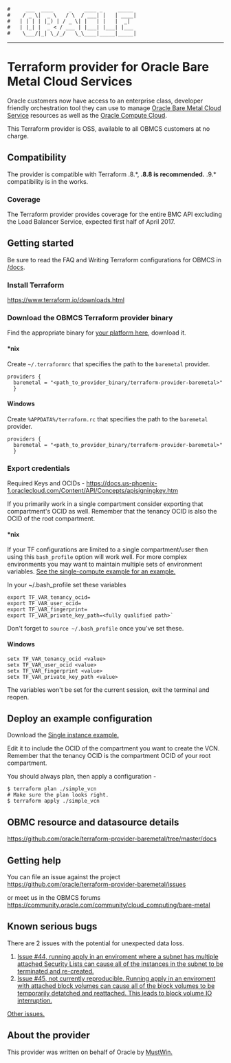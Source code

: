     #     ___  ____     _    ____ _     _____
    #    / _ \|  _ \   / \  / ___| |   | ____|
    #   | | | | |_) | / _ \| |   | |   |  _|  
    #   | |_| |  _ < / ___ | |___| |___| |___
    #    \___/|_| \_/_/   \_\____|_____|_____|
***
# Terraform provider for Oracle Bare Metal Cloud Services
Oracle customers now have access to an enterprise class, developer friendly orchestration tool they can use to manage [Oracle Bare Metal Cloud Service](https://cloud.oracle.com/en_US/bare-metal) resources as well as the [Oracle Compute Cloud](https://github.com/oracle/terraform-provider-compute).

This Terraform provider is OSS, available to all OBMCS customers at no charge.

## Compatibility
The provider is compatible with Terraform .8.\*, **.8.8 is recommended.** .9.\* compatibility is in the works.

### Coverage
The Terraform provider provides coverage for the entire BMC API excluding the Load Balancer Service, expected first half of April 2017.  

## Getting started
Be sure to read the FAQ and Writing Terraform configurations for OBMCS in [/docs](https://github.com/oracle/terraform-provider-baremetal/tree/master/docs).

### Install Terraform
https://www.terraform.io/downloads.html

### Download the OBMCS Terraform provider binary
Find the appropriate binary for [your platform here](https://github.com/oracle/terraform-provider-baremetal/releases), download it.

#### \*nix
Create `~/.terraformrc` that specifies the path to the `baremetal` provider.  
```
providers {
  baremetal = "<path_to_provider_binary/terraform-provider-baremetal>"
  }
```

#### Windows
Create `%APPDATA%/terraform.rc` that specifies the path to the `baremetal` provider.
```
providers {
  baremetal = "<path_to_provider_binary/terraform-provider-baremetal>"
  }
```
### Export credentials
Required Keys and OCIDs - https://docs.us-phoenix-1.oraclecloud.com/Content/API/Concepts/apisigningkey.htm  

If you primarily work in a single compartment consider exporting that compartment's OCID as well. Remember that the tenancy OCID is also the OCID of the root compartment.

#### \*nix
If your TF configurations are limited to a single compartment/user then using this `bash_profile` option will work well. For more complex environments you may want to maintain multiple sets of environment variables. [See the single-compute example for an example.](https://github.com/oracle/terraform-provider-baremetal/tree/master/docs/examples/compute/single-instance)  

In your ~/.bash_profile set these variables  
```
export TF_VAR_tenancy_ocid=  
export TF_VAR_user_ocid=  
export TF_VAR_fingerprint=  
export TF_VAR_private_key_path=<fully qualified path>`
```
Don't forget to `source ~/.bash_profile` once you've set these.

#### Windows
```
setx TF_VAR_tenancy_ocid <value>  
setx TF_VAR_user_ocid <value>  
setx TF_VAR_fingerprint <value>  
setx TF_VAR_private_key_path <value>  
```
The variables won't be set for the current session, exit the terminal and reopen.

## Deploy an example configuration
Download the [Single instance example.](https://github.com/oracle/terraform-provider-baremetal/tree/master/docs/examples/compute/single-instance)  

Edit it to include the OCID of the compartment you want to create the VCN. Remember that the tenancy OCID is the compartment OCID of your root compartment.

You should always plan, then apply a configuration -  
```
$ terraform plan ./simple_vcn
# Make sure the plan looks right.
$ terraform apply ./simple_vcn
```
## OBMC resource and datasource details
https://github.com/oracle/terraform-provider-baremetal/tree/master/docs

## Getting help
You can file an issue against the project  
https://github.com/oracle/terraform-provider-baremetal/issues

or meet us in the OBMCS forums  
https://community.oracle.com/community/cloud_computing/bare-metal

## Known serious bugs
There are 2 issues with the potential for unexpected data loss.
1. [Issue #44, running apply in an enviroment where a subnet has multiple attached Security Lists can cause all of the instances in the subnet to be terminated and re-created.](https://github.com/oracle/terraform-provider-baremetal/issues/44)  
2. [Issue #45, not currently reproducible. Running apply in an enviroment with attached block volumes can cause all of the block volumes to be temporarily detatched and reattached. This leads to block volume IO interruption.](https://github.com/oracle/terraform-provider-baremetal/issues/45)  

[Other issues.](https://github.com/oracle/terraform-provider-baremetal/issues)

## About the provider
This provider was written on behalf of Oracle by [MustWin.](http://mustwin.com/)
